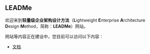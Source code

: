 ## LEADMe

欢迎来到**轻量级企业架构设计方法**（**L**ightweight **E**nterprise **A**rchitecture **D**esign **M**ethod，简称：**LEADMe**）网站。

网站等内容正在建设中，您目前可以访问以下内容：

- [文档](https://docs.leadme.dev/)

